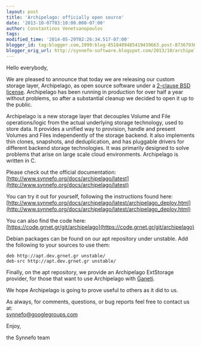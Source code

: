 ```yaml
---
layout: post
title: 'Archipelago: officially open source'
date: '2013-10-07T03:10:00.000-07:00'
author: Constantinos Venetsanopoulos
tags: 
modified_time: '2014-05-29T02:26:34.517-07:00'
blogger_id: tag:blogger.com,1999:blog-8518489485419439663.post-8736793615908354375
blogger_orig_url: http://synnefo-software.blogspot.com/2013/10/archipelago-officially-open-source.html
---
```


Hello everybody,

We are pleased to announce that today we are releasing our custom storage layer, Archipelago, as open source software under a [2-clause BSD license](http://opensource.org/licenses/BSD-2-Clause). Archipelago has been running in production for over half a year without problems, so after a substantial cleanup we decided to open it up to the public.<!--break-->

Archipelago is a new storage layer that decouples Volume and File operations/logic from the actual underlying storage technology, used to store data. It provides a unified way to provision, handle and present Volumes and Files independently of the storage backend. It also implements thin clones, snapshots, and deduplication, and has pluggable drivers for different backend storage technologies. It was primarily designed to solve problems that arise on large scale cloud environments. Archipelago is written in C.

Please check out the official documentation:  
[http://www.synnefo.org/docs/archipelago/latest](http://www.synnefo.org/docs/archipelago/latest)


You can try it out for yourself, following the instructions found here:  
[http://www.synnefo.org/docs/archipelago/latest/archipelago_deploy.html](http://www.synnefo.org/docs/archipelago/latest/archipelago_deploy.html)

You can also find the code here:  
[https://code.grnet.gr/git/archipelago](https://code.grnet.gr/git/archipelago)


Debian packages can be found on our apt repository under unstable. Add the following to your sources to use them:


`deb http://apt.dev.grnet.gr unstable/`  
`deb-src http://apt.dev.grnet.gr unstable/`  

Finally, on the apt repository, we provide an Archipelago ExtStorage provider, for those that want to use Archipelago with [Ganeti](http://code.google.com/p/ganeti/).

We hope Archipelago is going to prove useful to others as it did to us.

As always, for comments, questions, or bug reports feel free to contact us at:  
synnefo@googlegroups.com

Enjoy,

the Synnefo team